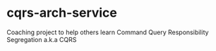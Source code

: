 # cqrs-arch-service
Coaching project to help others learn Command Query Responsibility Segregation a.k.a CQRS
